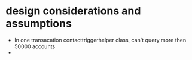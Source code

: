 # design considerations and assumptions

- In one transacation contacttriggerhelper class, can't query more then 50000 accounts
- 
